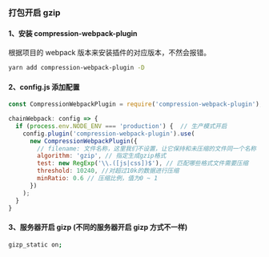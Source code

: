 ### 打包开启 gzip

#### 1、安装 compression-webpack-plugin

根据项目的 webpack 版本来安装插件的对应版本，不然会报错。

```bash
yarn add compression-webpack-plugin -D
```

#### 2、config.js 添加配置

```js
const CompressionWebpackPlugin = require('compression-webpack-plugin');

chainWebpack: config => {
  if (process.env.NODE_ENV === 'production') {  // 生产模式开启
    config.plugin('compression-webpack-plugin').use(
      new CompressionWebpackPlugin({
        // filename: 文件名称，这里我们不设置，让它保持和未压缩的文件同一个名称
        algorithm: 'gzip', // 指定生成gzip格式
        test: new RegExp('\\.([js|css])$'), // 匹配哪些格式文件需要压缩
        threshold: 10240, //对超过10k的数据进行压缩
        minRatio: 0.6 // 压缩比例，值为0 ~ 1
      })
    );
  }
}
```

#### 3、服务器开启 gizp (不同的服务器开启 gizp 方式不一样)

```bash
gizp_static on;
```

